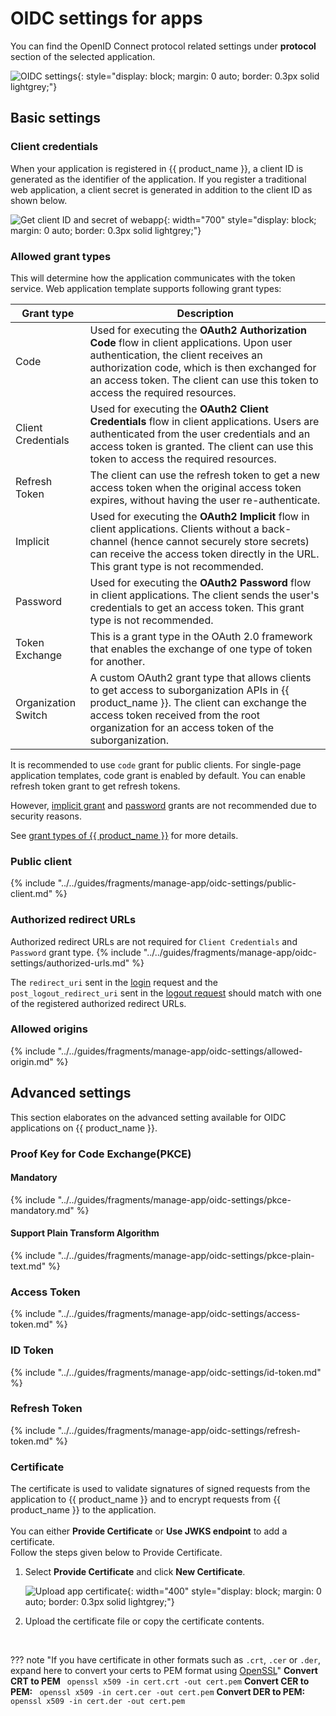 # OIDC settings for apps

You can find the OpenID Connect protocol related settings under **protocol** section of the selected application.
  
![OIDC settings]({{base_path}}/assets/img/guides/applications/app-protocol-settings.png){: style="display: block; margin: 0 auto; border: 0.3px solid lightgrey;"}

## Basic settings

### Client credentials

When your application is registered in {{ product_name }}, a client ID is generated as the identifier of the application. If you register a traditional web application, a client secret is generated in addition to the client ID as shown below.

![Get client ID and secret of webapp]({{base_path}}/assets/img/guides/applications/get-client-id-and-secret.png){: width="700" style="display: block; margin: 0 auto; border: 0.3px solid lightgrey;"}

### Allowed grant types
This will determine how the application communicates with the token service. Web application template supports following grant types:

<table>
  <thead>
    <th>Grant type</th>
    <th>Description</th>
  </thead>
  <tbody>
    <tr>
      <td>Code</td>
      <td>Used for executing the <b>OAuth2 Authorization Code</b> flow in client applications. Upon user authentication, the client receives an authorization code, which is then exchanged for an access token. The client can use this token to access the required resources.</td>
    </tr>
    <tr>
      <td>Client Credentials</td>
      <td>Used for executing the <b>OAuth2 Client Credentials</b> flow in client applications. Users are authenticated from the user credentials and an access token is granted. The client can use this token to access the required resources.</td>
    </tr>
    <tr>
      <td>Refresh Token</td>
      <td>The client can use the refresh token to get a new access token when the original access token expires, without having the user re-authenticate.</td>
    </tr>
    <tr>
      <td>Implicit</td>
      <td>Used for executing the <b>OAuth2 Implicit</b> flow in client applications. Clients without a back-channel (hence cannot securely store secrets) can receive the access token directly in the URL. This grant type is not recommended.</td>
    </tr>
    <tr>
      <td>Password</td>
      <td>Used for executing the <b>OAuth2 Password</b> flow in client applications.  The client sends the user's credentials to get an access token. This grant type is not recommended.</td>
    </tr>
    <tr>
      <td>Token Exchange</td>
      <td>This is a grant type in the OAuth 2.0 framework that enables the exchange of one type of token for another. </td>
    </tr>
    <tr>
      <td>Organization Switch</td>
      <td>A custom OAuth2 grant type that allows clients to get access to suborganization APIs in {{ product_name }}. The client can exchange the access token received from the root organization for an access token of the suborganization.  </td>
    </tr>
  </tbody>
</table>

It is recommended to use `code` grant for public clients. For single-page application templates, code grant is enabled by default.
You can enable refresh token grant to get refresh tokens.

However, [implicit grant](https://datatracker.ietf.org/doc/html/draft-ietf-oauth-security-topics-14#section-2.1.2) and [password](https://datatracker.ietf.org/doc/html/draft-ietf-oauth-security-topics-14#section-2.4) grants are not recommended due to security reasons.

See [grant types of {{ product_name }}]({{base_path}}/references/grant-types/) for more details.

### Public client
{% include "../../guides/fragments/manage-app/oidc-settings/public-client.md" %}

### Authorized redirect URLs
Authorized redirect URLs are not required for `Client Credentials` and `Password` grant type.
{% include "../../guides/fragments/manage-app/oidc-settings/authorized-urls.md" %}

The `redirect_uri` sent in the [login]({{base_path}}/guides/authentication/oidc/implement-auth-code/#get-authorization-code) request and the `post_logout_redirect_uri` sent in the [logout request]({{base_path}}/guides/authentication/oidc/add-logout/) should match with one of the registered authorized redirect URLs.

### Allowed origins
{% include "../../guides/fragments/manage-app/oidc-settings/allowed-origin.md" %}

## Advanced settings
This section elaborates on the advanced setting available for OIDC applications on {{ product_name }}.

### Proof Key for Code Exchange(PKCE)

#### Mandatory
 {% include "../../guides/fragments/manage-app/oidc-settings/pkce-mandatory.md" %}

#### Support Plain Transform Algorithm
{% include "../../guides/fragments/manage-app/oidc-settings/pkce-plain-text.md" %}

### Access Token
{% include "../../guides/fragments/manage-app/oidc-settings/access-token.md" %}

### ID Token
{% include "../../guides/fragments/manage-app/oidc-settings/id-token.md" %}

### Refresh Token
{% include "../../guides/fragments/manage-app/oidc-settings/refresh-token.md" %}

### Certificate
The certificate is used to validate signatures of signed requests from the application to {{ product_name }} and to encrypt requests from {{ product_name }} to the application.
<br><br>
You can either <b>Provide Certificate</b> or <b>Use JWKS endpoint</b> to add a certificate.
<br>
Follow the steps given below to Provide Certificate.

1. Select <b>Provide Certificate</b> and click <b>New Certificate</b>.

    ![Upload app certificate]({{base_path}}/assets/img/guides/applications/oidc/upload-certificate-of-app.png){: width="400" style="display: block; margin: 0 auto; border: 0.3px solid lightgrey;"}

2. Upload the certificate file or copy the certificate contents.
<br>

??? note "If you have certificate in other formats such as `.crt`, `.cer` or `.der`, expand here to convert your certs to PEM format using [OpenSSL](https://www.openssl.org/)"
    **Convert CRT to PEM**
    ``` 
    openssl x509 -in cert.crt -out cert.pem
    ```
    **Convert CER to PEM:**
    ``` 
    openssl x509 -in cert.cer -out cert.pem
    ```
    **Convert DER to PEM:**
    ``` 
    openssl x509 -in cert.der -out cert.pem
    ```

